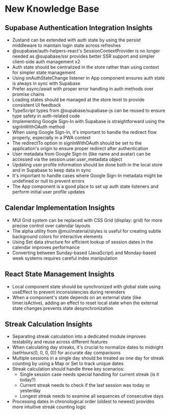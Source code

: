 # New Knowledge Base

## Supabase Authentication Integration Insights

- Zustand can be extended with auth state by using the persist middleware to maintain login state across refreshes
- @supabase/auth-helpers-react's SessionContextProvider is no longer needed as @supabase/ssr provides better SSR support and simpler client-side auth management x2
- Auth state should be centralized in the store rather than using context for simpler state management
- Using onAuthStateChange listener in App component ensures auth state is always in sync with Supabase
- Prefer async/await with proper error handling in auth methods over promise chains
- Loading states should be managed at the store level to provide consistent UI feedback
- TypeScript types from @supabase/supabase-js can be reused to ensure type safety in auth-related code
- Implementing Google Sign-In with Supabase is straightforward using the signInWithOAuth method
- When using Google Sign-In, it's important to handle the redirect flow properly, especially in a PWA context
- The redirectTo option in signInWithOAuth should be set to the application's origin to ensure proper redirect after authentication
- User metadata from Google Sign-In (like name and avatar) can be accessed via the session.user.user_metadata object
- Updating user profile information should be done both in the local store and in Supabase to keep data in sync
- It's important to handle cases where Google Sign-In metadata might be undefined or null to prevent errors
- The App component is a good place to set up auth state listeners and perform initial user profile updates

## Calendar Implementation Insights

- MUI Grid system can be replaced with CSS Grid (display: grid) for more precise control over calendar layouts
- The alpha utility from @mui/material/styles is useful for creating subtle background colors for interactive elements
- Using Set data structure for efficient lookup of session dates in the calendar improves performance
- Converting between Sunday-based (JavaScript) and Monday-based week systems requires careful index manipulation

## React State Management Insights

- Local component state should be synchronized with global state using useEffect to prevent inconsistencies during rerenders
- When a component's state depends on an external state (like timer.isActive), adding an effect to reset local state when the external state changes prevents state desynchronization

## Streak Calculation Insights

- Separating streak calculation into a dedicated module improves testability and reuse across different features
- When calculating day streaks, it's crucial to normalize dates to midnight (setHours(0, 0, 0, 0)) for accurate day comparisons
- Multiple sessions in a single day should be treated as one day for streak counting by using a Map or Set to track unique dates
- Streak calculation should handle three key scenarios:
  - Single session case needs special handling for current streak (is it today?)
  - Current streak needs to check if the last session was today or yesterday
  - Longest streak needs to examine all sequences of consecutive days
- Processing dates in chronological order (oldest to newest) provides more intuitive streak counting logic
